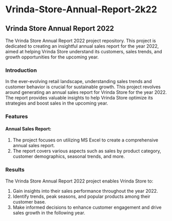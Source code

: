 # Vrinda-Store-Annual-Report-2k22

## Vrinda Store Annual Report 2022

The Vrinda Store Annual Report 2022 project repository. This project is dedicated to creating an insightful annual sales report for the year 2022, aimed at helping Vrinda Store understand its customers, sales trends, and growth opportunities for the upcoming year.

### Introduction
In the ever-evolving retail landscape, understanding sales trends and customer behavior is crucial for sustainable growth. This project revolves around generating an annual sales report for Vrinda Store for the year 2022. The report provides valuable insights to help Vrinda Store optimize its strategies and boost sales in the upcoming year.

### Features
#### Annual Sales Report:
1. The project focuses on utilizing MS Excel to create a comprehensive annual sales report.
2. The report covers various aspects such as sales by product category, customer demographics, seasonal trends, and more.

### Results
The Vrinda Store Annual Report 2022 project enables Vrinda Store to:
1. Gain insights into their sales performance throughout the year 2022.
2. Identify trends, peak seasons, and popular products among their customer base.
3. Make informed decisions to enhance customer engagement and drive sales growth in the following year.
